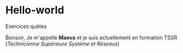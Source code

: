 # Hello-world
Exercices quêtes

Bonsoir,
Je m'appelle __Maeva__ et je suis actuellement en formation TSSR (*Technicienne Supérieure Système et Réseaux*)
